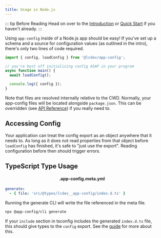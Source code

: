 ```yaml
---
title: Usage in Node.js
---
```


::: tip Before Reading
Head on over to the [Introduction](../intro/) or [Quick Start](../intro/quick-start) if you haven't already.
:::

Using `app-config` inside of a Node.js app should be easy! If you've set up a schema
and a source for configuration values (as outlined in the intro), there's only two
lines of code required.

```typescript
import { config, loadConfig } from '@lcdev/app-config';

// you're best off initializing config ASAP in your program
async function main() {
  await loadConfig();

  console.log({ config });
}
```

Note that files are resolved internally relative to the CWD. Normally, your
app-config files will be located alongside `package.json`. This can be overridden
(see [API Reference](./api-reference.md)) if you really need to.

## Accessing Config

Your application can treat the config export as an object anywhere that it needs to.
As long as it does not read properties from that object before `loadConfig` has finished,
it's safe to "just use the export". Reading configuration before then should trigger
errors.

## TypeScript Type Usage

<h4 style="text-align:center">.app-config.meta.yml</h4>

```yaml
generate:
  - { file: 'src/@types/lcdev__app-config/index.d.ts' }
```

Running the generate CLI will write the file referenced in the meta file.

```sh
npx @app-config/cli generate
```

If your `include` section in tsconfig includes the generated `index.d.ts` file, this should
give types to the `config` export. See the [guide](../intro/codegen.md) for more about this.
